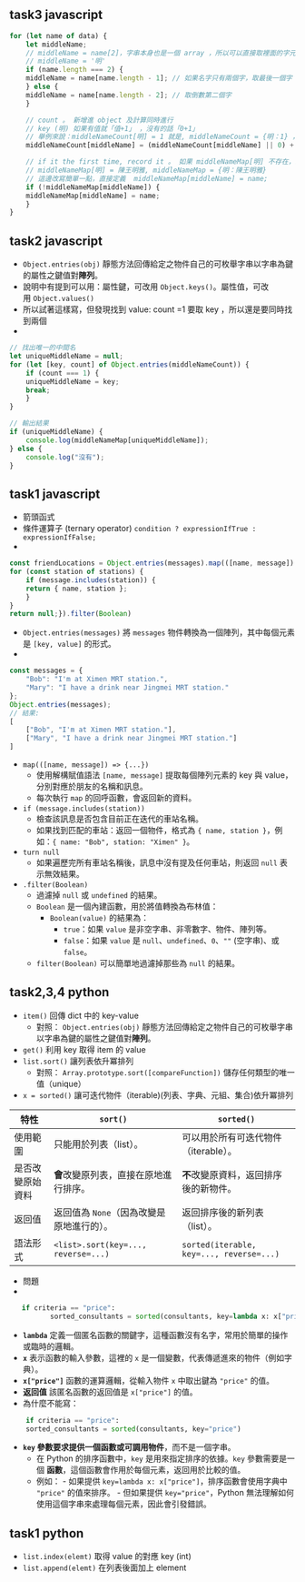 ## task3 javascript
```javascript
for (let name of data) { 
    let middleName;
    // middleName = name[2]，字串本身也是一個 array ，所以可以直接取裡面的字元
    // middleName = '明'
    if (name.length === 2) {
    middleName = name[name.length - 1]; // 如果名字只有兩個字，取最後一個字
    } else {
    middleName = name[name.length - 2]; // 取倒數第二個字
    }  

    // count 。 新增進 object 及計算同時進行
    // key (明) 如果有值就「值+1」 ，沒有的話「0+1」
    // 舉例來說：middleNameCount[明] = 1 就是, middleNameCount = {明：1} ，但現在在這個值寫了判斷式
    middleNameCount[middleName] = (middleNameCount[middleName] || 0) + 1;

    // if it the first time, record it 。 如果 middleNameMap[明] 不存在，就新增進 object 
    // middleNameMap[明] = 陳王明雅, middleNameMap = {明：陳王明雅}
    // 這邊改寫簡單一點，直接定義  middleNameMap[middleName] = name;
    if (!middleNameMap[middleName]) {
    middleNameMap[middleName] = name;
    }
}
```
  
## task2 javascript
- `Object.entries(obj)` 靜態方法回傳給定之物件自己的可枚舉字串以字串為鍵的屬性之鍵值對**陣列**。
- 說明中有提到可以用：屬性鍵，可改用 `Object.keys()`。屬性值，可改用 `Object.values()`
- 所以試著這樣寫，但發現找到 value: count =1 要取 key ，所以還是要同時找到兩個
-
```javascript
// 找出唯一的中間名
let uniqueMiddleName = null;
for (let [key, count] of Object.entries(middleNameCount)) {
    if (count === 1) {
    uniqueMiddleName = key;
    break;
    }
}

// 輸出結果
if (uniqueMiddleName) {
    console.log(middleNameMap[uniqueMiddleName]);
} else {
    console.log("沒有");
}
```

## task1 javascript
- 箭頭函式
- 條件運算子 (ternary operator) `condition ? expressionIfTrue : expressionIfFalse;`
-
```javascript
const friendLocations = Object.entries(messages).map(([name, message]) => {
for (const station of stations) {
    if (message.includes(station)) {
    return { name, station };
    }
}
return null;}).filter(Boolean)
```
- `Object.entries(messages)` 將 `messages` 物件轉換為一個陣列，其中每個元素是 `[key, value]` 的形式。
-
```javascript
const messages = {
    "Bob": "I'm at Ximen MRT station.",
    "Mary": "I have a drink near Jingmei MRT station."
};
Object.entries(messages);
// 結果:
[
    ["Bob", "I'm at Ximen MRT station."],
    ["Mary", "I have a drink near Jingmei MRT station."]
]
```
- `map(([name, message]) => {...})`
	- 使用解構賦值語法 `[name, message]` 提取每個陣列元素的 key 與 value，分別對應於朋友的名稱和訊息。
	- 每次執行 `map` 的回呼函數，會返回新的資料。
- `if (message.includes(station))`
	- 檢查該訊息是否包含目前正在迭代的車站名稱。
	- 如果找到匹配的車站：返回一個物件，格式為 `{ name, station }`，例如：`{ name: "Bob", station: "Ximen" }`。
- `turn null`
	- 如果遍歷完所有車站名稱後，訊息中沒有提及任何車站，則返回 `null` 表示無效結果。
- `.filter(Boolean)`
	- 過濾掉 `null` 或 `undefined` 的結果。
	- `Boolean` 是一個內建函數，用於將值轉換為布林值：
		- `Boolean(value)` 的結果為：
			- `true`：如果 `value` 是非空字串、非零數字、物件、陣列等。
			- `false`：如果 `value` 是 `null`、`undefined`、`0`、`""` (空字串)、或 `false`。
	- `filter(Boolean)` 可以簡單地過濾掉那些為 `null` 的結果。


## task2,3,4 python
- `item()` 回傳 dict 中的 key-value
	- 對照： `Object.entries(obj)` 靜態方法回傳給定之物件自己的可枚舉字串以字串為鍵的屬性之鍵值對**陣列**。
- `get()` 利用 key 取得 item 的 value
- `list.sort()` 讓列表依升冪排列
	- 對照： `Array.prototype.sort([compareFunction])` 儲存任何類型的唯一值（unique）
- `x = sorted()` 讓可迭代物件（iterable)(列表、字典、元組、集合)依升冪排列

| 特性 | `sort()` | `sorted()` |
| ---- | ---- | ---- |
| 使用範圍 | 只能用於列表（list）。 | 可以用於所有可迭代物件（iterable）。 |
| 是否改變原始資料 | **會**改變原列表，直接在原地進行排序。 | **不**改變原資料，返回排序後的新物件。 |
| 返回值 | 返回值為 `None`（因為改變是原地進行的）。 | 返回排序後的新列表（list）。 |
| 語法形式 | `<list>.sort(key=..., reverse=...)` | `sorted(iterable, key=..., reverse=...)` |
 
- 問題
-  
```python
   if criteria == "price":
          sorted_consultants = sorted(consultants, key=lambda x: x["price"])
```

- **`lambda`** 定義一個匿名函數的關鍵字，這種函數沒有名字，常用於簡單的操作或臨時的邏輯。
- **`x`** 表示函數的輸入參數，這裡的 `x` 是一個變數，代表傳遞進來的物件（例如字典）。
- **`x["price"]`** 函數的運算邏輯，從輸入物件 `x` 中取出鍵為 `"price"` 的值。
- **返回值** 該匿名函數的返回值是 `x["price"]` 的值。
- 為什麼不能寫：  
```python
    if criteria == "price":  
    sorted_consultants = sorted(consultants, key="price")  
```
- **`key` 參數要求提供一個函數或可調用物件**，而不是一個字串。
	- 在 Python 的排序函數中，`key` 是用來指定排序的依據。`key` 參數需要是一個 **函數**，這個函數會作用於每個元素，返回用於比較的值。  
	- 例如：
        	- 如果提供 `key=lambda x: x["price"]`，排序函數會使用字典中 `"price"` 的值來排序。
        	- 但如果提供 `key="price"`，Python 無法理解如何使用這個字串來處理每個元素，因此會引發錯誤。

## task1 python
- `list.index(elemt)` 取得 value 的對應 key (int)
- `list.append(elemt)` 在列表後面加上 element